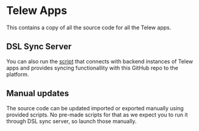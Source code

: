 # Telew Apps

This contains a copy of all the source code for all the Telew apps.


## DSL Sync Server

You can also run the [script][DslSyncServer] that connects with backend instances of Telew apps and provides syncing functionallity with this GitHub repo to the platform.

## Manual updates

The source code can be updated imported or exported manually using provided scripts. No pre-made scripts for that as we expect you to run it through DSL sync server, so launch those manually.

[DslSyncServer]: ./src/main/scala/com/dap/DslSyncServer.scala
